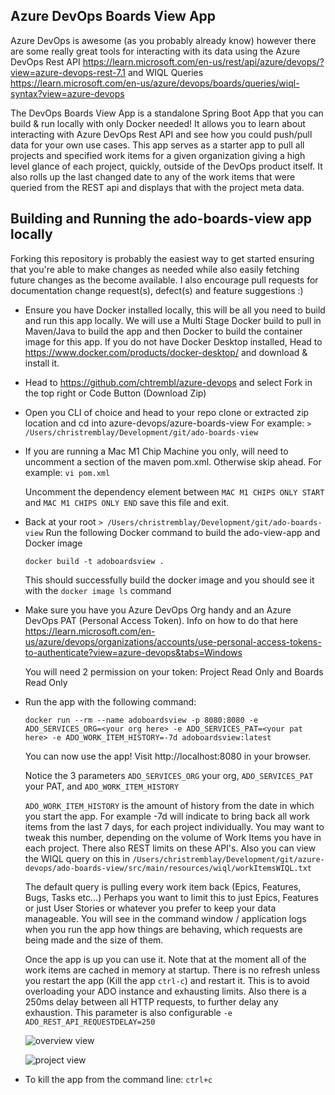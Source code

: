 ## Azure DevOps Boards View App

Azure DevOps is awesome (as you probably already know) however there are some really great tools for interacting with its data using the Azure DevOps Rest API https://learn.microsoft.com/en-us/rest/api/azure/devops/?view=azure-devops-rest-7.1 and WIQL Queries https://learn.microsoft.com/en-us/azure/devops/boards/queries/wiql-syntax?view=azure-devops

The DevOps Boards View App is a standalone Spring Boot App that you can build & run locally with only Docker needed! It allows you to learn about interacting with Azure DevOps Rest API and see how you could push/pull data for your own use cases. This app serves as a starter app to pull all projects and specified work items for a given organization giving a high level glance of each project, quickly, outside of the DevOps product itself. It also rolls up the last changed date to any of the work items that were queried from the REST api and displays that with the project meta data.  

## Building and Running the ado-boards-view app locally

Forking this repository is probably the easiest way to get started ensuring that you're able to make changes as needed while also easily fetching future changes as the become available. I also encourage pull requests for documentation change request(s), defect(s) and feature suggestions :)

 - Ensure you have Docker installed locally, this will be all you need to build and run this app locally. We will use a Multi Stage Docker build to pull in Maven/Java to build the app and then Docker to build the container image for this app. If you do not have Docker Desktop installed, Head to https://www.docker.com/products/docker-desktop/ and download & install it.

 - Head to https://github.com/chtrembl/azure-devops and select Fork in the top right or Code Button (Download Zip)

 - Open you CLI of choice and head to your repo clone or extracted zip location and cd into azure-devops/azure-boards-view
	For example:
```> /Users/christremblay/Development/git/ado-boards-view```

 - If you are running a Mac M1 Chip Machine you only, will need to uncomment a section of the maven pom.xml. Otherwise skip ahead.
	For example:
	```vi pom.xml```
	
	Uncomment the dependency element between ```MAC M1 CHIPS ONLY START``` and ```MAC M1 CHIPS ONLY END``` save this file and exit.

 - Back at your root ```> /Users/christremblay/Development/git/ado-boards-view```
Run the following Docker command to build the ado-view-app and Docker image

	```docker build -t adoboardsview .```

	This should successfully build the docker image and you should see it with the ```docker image ls``` command

 - Make sure you have you Azure DevOps Org handy and an Azure DevOps PAT (Personal Access Token).  Info on how to do that here https://learn.microsoft.com/en-us/azure/devops/organizations/accounts/use-personal-access-tokens-to-authenticate?view=azure-devops&tabs=Windows

	You will need 2 permission on your token: Project Read Only and Boards Read Only

 - Run the app with the following command:

	```docker run --rm --name adoboardsview -p 8080:8080 -e ADO_SERVICES_ORG=<your org here> -e ADO_SERVICES_PAT=<your pat here> -e ADO_WORK_ITEM_HISTORY=-7d adoboardsview:latest```

	You can now use the app! Visit http://localhost:8080 in your browser.

	Notice the 3 parameters ```ADO_SERVICES_ORG``` your org, ```ADO_SERVICES_PAT``` your PAT, and 	```ADO_WORK_ITEM_HISTORY``` 

	```ADO_WORK_ITEM_HISTORY``` is the amount of history  from the date in which you start the app. For example -7d will indicate to bring back all work items from the last 7 days, for each project individually. You may want to tweak this number, depending on the volume of Work Items you have in each project. There also REST limits on these API's. Also you can view the WIQL query on this in ```/Users/christremblay/Development/git/azure-
devops/ado-boards-view/src/main/resources/wiql/workItemsWIQL.txt``` 

	The default query is pulling every work item back (Epics, Features, Bugs, Tasks etc...) Perhaps you want to limit this to just Epics, Features or just User Stories or whatever you prefer to keep your data manageable. You will see in the command window / application logs when you run the app how things are behaving, which requests are being made and the size of them.

	Once the app is up you can use it. Note that at the moment all of the work items are cached in memory at startup. There is no refresh unless you restart the app (Kill the app ```ctrl-c```) and restart it. This is to avoid overloading your ADO instance and exhausting limits. Also there is a 250ms delay between all HTTP requests, to further delay any exhaustion. This parameter is also configurable ```-e ADO_REST_API_REQUESTDELAY=250```

	![overview view](https://github.com/chtrembl/azure-devops/blob/main/ado-boards-view/overview.png)

	![project view](https://github.com/chtrembl/azure-devops/blob/main/ado-boards-view/project.png)

 - To kill the app from the command line: ```ctrl+c```
